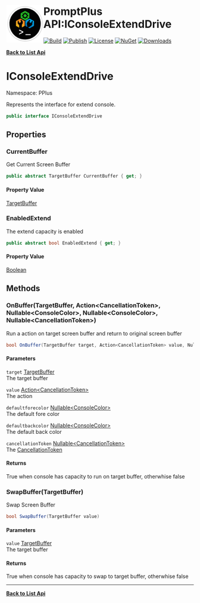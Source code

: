 # <img align="left" width="100" height="100" src="../images/icon.png">PromptPlus API:IConsoleExtendDrive 

[![Build](https://github.com/FRACerqueira/PromptPlus/workflows/Build/badge.svg)](https://github.com/FRACerqueira/PromptPlus/actions/workflows/build.yml)
[![Publish](https://github.com/FRACerqueira/PromptPlus/actions/workflows/publish.yml/badge.svg)](https://github.com/FRACerqueira/PromptPlus/actions/workflows/publish.yml)
[![License](https://img.shields.io/github/license/FRACerqueira/PromptPlus)](https://github.com/FRACerqueira/PromptPlus/blob/master/LICENSE.md)
[![NuGet](https://img.shields.io/nuget/v/PromptPlus)](https://www.nuget.org/packages/PromptPlus/)
[![Downloads](https://img.shields.io/nuget/dt/PromptPlus)](https://www.nuget.org/packages/PromptPlus/)

[**Back to List Api**](./apis.md)

# IConsoleExtendDrive

Namespace: PPlus

Represents the interface for extend console.

```csharp
public interface IConsoleExtendDrive
```

## Properties

### <a id="properties-currentbuffer"/>**CurrentBuffer**

Get Current Screen Buffer

```csharp
public abstract TargetBuffer CurrentBuffer { get; }
```

#### Property Value

[TargetBuffer](./pplus.targetbuffer.md)<br>

### <a id="properties-enabledextend"/>**EnabledExtend**

The extend capacity is enabled

```csharp
public abstract bool EnabledExtend { get; }
```

#### Property Value

[Boolean](https://docs.microsoft.com/en-us/dotnet/api/system.boolean)<br>

## Methods

### <a id="methods-onbuffer"/>**OnBuffer(TargetBuffer, Action&lt;CancellationToken&gt;, Nullable&lt;ConsoleColor&gt;, Nullable&lt;ConsoleColor&gt;, Nullable&lt;CancellationToken&gt;)**

Run a action on target screen buffer and return to original screen buffer

```csharp
bool OnBuffer(TargetBuffer target, Action<CancellationToken> value, Nullable<ConsoleColor> defaultforecolor, Nullable<ConsoleColor> defaultbackcolor, Nullable<CancellationToken> cancellationToken)
```

#### Parameters

`target` [TargetBuffer](./pplus.targetbuffer.md)<br>
The target buffer

`value` [Action&lt;CancellationToken&gt;](https://docs.microsoft.com/en-us/dotnet/api/system.action-1)<br>
The action

`defaultforecolor` [Nullable&lt;ConsoleColor&gt;](https://docs.microsoft.com/en-us/dotnet/api/system.nullable-1)<br>
The default fore color

`defaultbackcolor` [Nullable&lt;ConsoleColor&gt;](https://docs.microsoft.com/en-us/dotnet/api/system.nullable-1)<br>
The default back color

`cancellationToken` [Nullable&lt;CancellationToken&gt;](https://docs.microsoft.com/en-us/dotnet/api/system.nullable-1)<br>
The [CancellationToken](https://docs.microsoft.com/en-us/dotnet/api/system.threading.cancellationtoken)

#### Returns

True when console has capacity to run on target buffer, otherwhise false

### <a id="methods-swapbuffer"/>**SwapBuffer(TargetBuffer)**

Swap Screen Buffer

```csharp
bool SwapBuffer(TargetBuffer value)
```

#### Parameters

`value` [TargetBuffer](./pplus.targetbuffer.md)<br>
The target buffer

#### Returns

True when console has capacity to swap to target buffer, otherwhise false


- - -
[**Back to List Api**](./apis.md)
